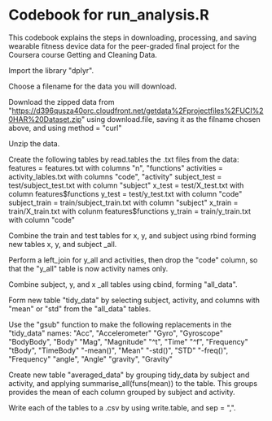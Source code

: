 # Codebook for run_analysis.R

This codebook explains the steps in downloading, processing, and saving wearable fitness device data for the peer-graded final project for the Coursera course Getting and Cleaning Data.

Import the library "dplyr".

Choose a filename for the data you will download.

Download the zipped data from "https://d396qusza40orc.cloudfront.net/getdata%2Fprojectfiles%2FUCI%20HAR%20Dataset.zip" using download.file, saving it as the filname chosen above, and using method = "curl"

Unzip the data.

Create the following tables by read.tables the .txt files from the data:
    features = features.txt with columns "n", "functions"
    activities = activity_lables.txt with columns "code", "activity"
    subject_test = test/subject_test.txt with column "subject"
    x_test = test/X_test.txt with column features$functions
    y_test = test/y_test.txt with column "code"
    subject_train = train/subject_train.txt with column "subject"
    x_train = train/X_train.txt with colunm features$functions
    y_train = train/y_train.txt with column "code"

Combine the train and test tables for x, y, and subject using rbind forming new tables x, y, and subject _all.

Perform a left_join for y_all and activities, then drop the "code" column, so that the "y_all" table is now activity names only.

Combine subject, y, and x _all tables using cbind, forming "all_data".

Form new table "tidy_data" by selecting subject, activity, and columns with "mean" or "std" from the "all_data" tables.

Use the "gsub" function to make the following replacements in the "tidy_data" names:
    "Acc", "Accelerometer"
    "Gyro", "Gyroscope"
    "BodyBody", "Body"
    "Mag", "Magnitude"
    "^t", "Time"
    "^f", "Frequency"
    "tBody", "TimeBody"
    "-mean()", "Mean"
    "-std()", "STD"
    "-freq()", "Frequency"
    "angle", "Angle"
    "gravity", "Gravity"

Create new table "averaged_data" by grouping tidy_data by subject and activity, and applying summarise_all(funs(mean)) to the table. This groups provides the mean of each column grouped by subject and activity.

Write each of the tables to a .csv by using write.table, and sep = ",".
